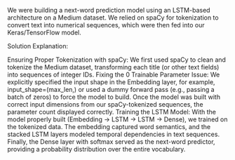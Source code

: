We were building a next-word prediction model using an LSTM-based architecture on a Medium dataset. 
We relied on spaCy for tokenization to convert text into numerical sequences, which were then fed into our Keras/TensorFlow model.

Solution Explanation:

Ensuring Proper Tokenization with spaCy:
We first used spaCy to clean and tokenize the Medium dataset, transforming each title (or other text fields) into sequences of integer IDs.
Fixing the 0 Trainable Parameter Issue:
We explicitly specified the input shape in the Embedding layer, for example, input_shape=(max_len,) or used a dummy forward pass (e.g., passing a batch of zeros) to force the model to build. Once the model was built with correct input dimensions from our spaCy-tokenized sequences, the parameter count displayed correctly.
Training the LSTM Model:
With the model properly built (Embedding → LSTM → LSTM → Dense), we trained on the tokenized data. The embedding captured word semantics, and the stacked LSTM layers modeled temporal dependencies in text sequences. Finally, the Dense layer with softmax served as the next-word predictor, providing a probability distribution over the entire vocabulary.
